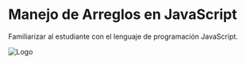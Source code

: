 
# Manejo de Arreglos en JavaScript

Familiarizar al estudiante con el lenguaje de programación JavaScript.

![Logo](https://www.freecodecamp.org/espanol/news/content/images/size/w2000/2020/12/arrays_methods.jpeg)


